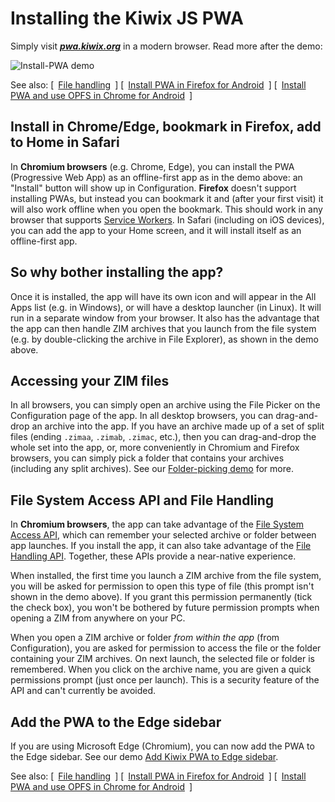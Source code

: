 # Installing the Kiwix JS PWA

Simply visit **_[pwa.kiwix.org](https://pwa.kiwix.org)_** in a modern browser. Read more after the demo:

![Install-PWA demo](Install-PWA_demo.gif)

See also: [&ensp;[File handling](Demo-FileHandling.md)&ensp;]  [&ensp;[Install PWA in Firefox for Android](Install-PWA_Firefox_Android.gif)&ensp;]  [&ensp;[Install PWA and use OPFS in Chrome for Android](Demo-OPFS_Chrome_Android.gif)&ensp;]

## Install in Chrome/Edge, bookmark in Firefox, add to Home in Safari

In **Chromium browsers** (e.g. Chrome, Edge), you can install the PWA (Progressive Web App) as an offline-first app as in the demo above:
an "Install" button will show up in Configuration. **Firefox** doesn't support installing PWAs, but instead you can bookmark it and
(after your first visit) it will also work offline when you open the bookmark. This should work in any browser that supports
[Service Workers](https://developer.mozilla.org/en-US/docs/Web/API/Service_Worker_API). In Safari (including on iOS devices), you can add the app to your Home screen, and it will install itself as an offline-first app.

## So why bother installing the app?

Once it is installed, the app will have its own icon and will appear in the All Apps list (e.g. in Windows), or will have a desktop launcher (in Linux). It will run in a separate window from your browser. It also has the advantage that the app can then handle ZIM archives that you launch from the file system (e.g. by double-clicking the archive in File Explorer), as shown in the demo above.

## Accessing your ZIM files

In all browsers, you can simply open an archive using the File Picker on the Configuration page of the app. In all desktop browsers, you can drag-and-drop an archive into the app.
If you have an archive made up of a set of split files (ending `.zimaa`, `.zimab`, `.zimac`, etc.), then you can drag-and-drop the whole set into the app, or, more conveniently
in Chromium and Firefox browsers, you can simply pick a folder that contains your archives (including any split archives). See our [Folder-picking demo](Folder-Picking.md) for more.

## File System Access API and File Handling

In **Chromium browsers**, the app can take advantage of the [File System Access API](https://developer.mozilla.org/en-US/docs/Web/API/File_System_Access_API), which can remember
your selected archive or folder between app launches. If you install the app, it can also take advantage of the [File Handling API](https://web.dev/file-handling/). Together,
these APIs provide a near-native experience.

When installed, the first time you launch a ZIM archive from the file system, you will be asked for permission to open this type of file (this prompt isn't shown in the demo above).
If you grant this permission permanently (tick the check box), you won't be bothered by future permission prompts when opening a ZIM from anywhere on your PC.

When you open a ZIM archive or folder *from within the app* (from Configuration), you are asked for permission to access the file or the folder containing your ZIM archives. On next
launch, the selected file or folder is remembered. When you click on the archive name, you are given a quick permissions prompt (just once per launch). This is a security feature of
the API and can't currently be avoided.

## Add the PWA to the Edge sidebar

If you are using Microsoft Edge (Chromium), you can now add the PWA to the Edge sidebar. See our demo [Add Kiwix PWA to Edge sidebar](Add-KiwixPWA-to-Edge-sidebar.md).

See also: [&ensp;[File handling](Demo-FileHandling.md)&ensp;]  [&ensp;[Install PWA in Firefox for Android](Install-PWA_Firefox_Android.gif)&ensp;]  [&ensp;[Install PWA and use OPFS in Chrome for Android](Demo-OPFS_Chrome_Android.gif)&ensp;]
